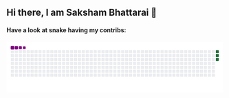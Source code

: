 ## Hi there, I am Saksham Bhattarai 👋

#### Have a look at snake having my contribs:
![Snake gif](https://github.com/saksham-17/saksham-17/blob/2cf0c07ad909ce6fe543a524e9e205fdfb9c6318/output/github-contribution-grid-snake.gif)  
